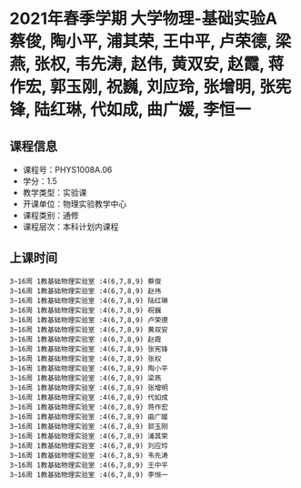 # 2021年春季学期 大学物理-基础实验A 蔡俊, 陶小平, 浦其荣, 王中平, 卢荣德, 梁燕, 张权, 韦先涛, 赵伟, 黄双安, 赵霞, 蒋作宏, 郭玉刚, 祝巍, 刘应玲, 张增明, 张宪锋, 陆红琳, 代如成, 曲广媛, 李恒一






## 课程信息

- 课程号：PHYS1008A.06
- 学分：1.5
- 教学类型：实验课
- 开课单位：物理实验教学中心
- 课程类别：通修
- 课程层次：本科计划内课程

## 上课时间

```
3~16周 1教基础物理实验室 :4(6,7,8,9) 蔡俊
3~16周 1教基础物理实验室 :4(6,7,8,9) 赵伟
3~16周 1教基础物理实验室 :4(6,7,8,9) 陆红琳
3~16周 1教基础物理实验室 :4(6,7,8,9) 祝巍
3~16周 1教基础物理实验室 :4(6,7,8,9) 卢荣德
3~16周 1教基础物理实验室 :4(6,7,8,9) 黄双安
3~16周 1教基础物理实验室 :4(6,7,8,9) 赵霞
3~16周 1教基础物理实验室 :4(6,7,8,9) 张宪锋
3~16周 1教基础物理实验室 :4(6,7,8,9) 张权
3~16周 1教基础物理实验室 :4(6,7,8,9) 陶小平
3~16周 1教基础物理实验室 :4(6,7,8,9) 梁燕
3~16周 1教基础物理实验室 :4(6,7,8,9) 张增明
3~16周 1教基础物理实验室 :4(6,7,8,9) 代如成
3~16周 1教基础物理实验室 :4(6,7,8,9) 蒋作宏
3~16周 1教基础物理实验室 :4(6,7,8,9) 曲广媛
3~16周 1教基础物理实验室 :4(6,7,8,9) 郭玉刚
3~16周 1教基础物理实验室 :4(6,7,8,9) 浦其荣
3~16周 1教基础物理实验室 :4(6,7,8,9) 刘应玲
3~16周 1教基础物理实验室 :4(6,7,8,9) 韦先涛
3~16周 1教基础物理实验室 :4(6,7,8,9) 王中平
3~16周 1教基础物理实验室 :4(6,7,8,9) 李恒一
```

